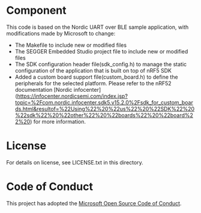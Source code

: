 # Component
This code is based on the Nordic UART over BLE sample application, with modifications made by Microsoft to change:
- The Makefile to include new or modified files 
- The SEGGER Embedded Studio project file to include new or modified files 
- The SDK configuration header file(sdk_config.h) to manage the static configuration of the application that is built on top of nRF5 SDK
- Added a custom board support file(custom_board.h) to define the peripherals for the selected platform. Please refer to the nRF52 documentation [Nordic infocenter] (https://infocenter.nordicsemi.com/index.jsp?topic=%2Fcom.nordic.infocenter.sdk5.v15.2.0%2Fsdk_for_custom_boards.html&resultof=%22Using%22%20%22us%22%20%22SDK%22%20%22sdk%22%20%22other%22%20%22boards%22%20%22board%22%20) for more information.
# License
For details on license, see LICENSE.txt in this directory.
# Code of Conduct
This project has adopted the [Microsoft Open Source Code of Conduct](https://opensource.microsoft.com/codeofconduct/).